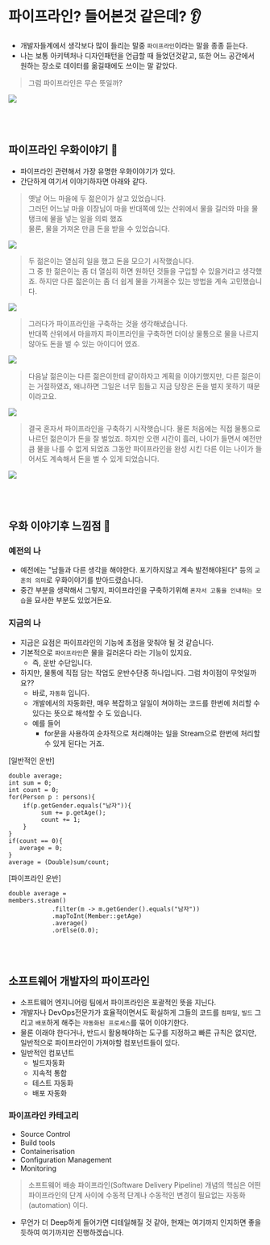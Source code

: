 # 파이프라인? 들어본것 같은데? 👂
 - 개발자들계에서 생각보다 많이 들리는 말중 `파이프라인`이라는 말을 종종 듣는다. 
 - 나는 보통 아키텍처나 디자인패턴을 언급할 때 들었던것같고, 또한 어느 공간에서 원하는 장소로 데이터를 옮길때에도 쓰이는 말 같았다. 
 
 > 그럼 파이프라인은 무슨 뜻일까?
 > 
 <img src = "./images/pipeLineStory.jpg">

 <br></br>
 
 ## 파이프라인 우화이야기 👀
 - 파이프라인 관련해서 가장 유명한 우화이야기가 있다. 
 - 간단하게 여기서 이야기하자면 아래와 같다.

> 옛날 어느 마을에 두 젊은이가 살고 있었습니다.   
> 그러던 어느날 마을 이장님이 마을 반대쪽에 있는 산위에서 물을 길러와 마을 물탱크에 물을 넣는 일을 의뢰 했죠  
> 물론, 물을 가져온 만큼 돈을 받을 수 있었습니다.    

<img src = "./images/pipeLineStory1.png">

> 두 젊은이는 열심히 일을 했고 돈을 모으기 시작했습니다.  
> 그 중 한 젊은이는 좀 더 열심히 하면 원하던 것들을 구입할 수 있을거라고 생각했죠. 
> 하지만 다른 젊은이는 좀 더 쉽게 물을 가져올수 있는 방법을 계속 고민했습니다.  

<img src = "./images/pipeLineStory2.png">

> 그러다가 파이프라인을 구축하는 것을 생각해냈습니다.   
> 반대쪽 산위에서 마을까지 파이프라인을 구축하면 더이상 물통으로 물을 나르지 않아도 돈을 벌 수 있는 아이디어 였죠. 

<img src = "./images/pipeLineStory3.png">

> 다음날 젊은이는 다른 젊은이한테 같이하자고 계획을 이야기했지만, 
> 다른 젊은이는 거절하였죠, 왜냐하면 그일은 너무 힘들고 지금 당장은 돈을 벌지 못하기 때문이라고요.

<img src = "./images/pipeLineStory4.png">

> 결국 혼자서 파이프라인을 구축하기 시작햇습니다. 
> 물론 처음에는 직접 물통으로 나르던 젊은이가 돈을 잘 벌었죠. 
> 하지만 오랜 시간이 흘러, 나이가 들면서 예전만큼 물을 나를 수 없게 되었죠 
> 그동안 파이프라인을 완성 시킨 다른 이는 나이가 들어서도 계속해서 돈을 벌 수 있게 되었습니다.

<img src = "./images/pipeLineStory5.png">

<br></br>

## 우화 이야기후 느낌점 🤔
### 예전의 나
 - 예전에는 "남들과 다른 생각을 해야한다. 포기하지않고 계속 발전해야된다" 등의 `교훈의 의미`로 우화이야기를 받아드렸습니다.
 - 중간 부분을 생략해서 그렇지, 파이프라인을 구축하기위해 `혼자서 고통을 인내하는 모습`을 묘사한 부분도 있었거든요.

### 지금의 나 
 - 지금은 요점은 파이프라인의 기능에 초점을 맞춰야 될 것 같습니다. 
 - 기본적으로 `파이프라인`은 물을 길러온다 라는 기능이 있지요. 
    - 즉, 운반 수단입니다. 
 - 하지만, 물통에 직접 담는 작업도 운반수단중 하나입니다. 그럼 차이점이 무엇일까요??
    - 바로, `자동화` 입니다.
    - 개발에서의 자동화란, 매우 복잡하고 일일이 쳐야하는 코드를 한번에 처리할 수 있다는 뜻으로 해석할 수 도 있습니다. 
    - 예를 들어 
        - for문을 사용하여 순차적으로 처리해야는 일을 Stream으로 한번에 처리할 수 있게 된다는 거죠. 

[일반적인 운반]
```
double average;
int sum = 0;
int count = 0;
for(Person p : persons){
    if(p.getGender.equals("남자")){
         sum += p.getAge();
         count += 1;
    }
}
if(count == 0){
   average = 0;
}
average = (Double)sum/count;
```
[파이프라인 운반]
```
double average = 
members.stream()
            .filter(m -> m.getGender().equals("남자")) 
            .mapToInt(Member::getAge)
            .average() 
            .orElse(0.0);
```
<br></br>

## 소프트웨어 개발자의 파이프라인
 - 소프트웨어 엔지니어링 팀에서 파이프라인은 포괄적인 뜻을 지닌다. 
 - 개발자나 DevOps전문가가 효율적이면서도 확실하게 그들의 코드를 `컴파일`, `빌드` 그리고 `배포`하게 해주는 `자동화된 프로세스`를 묶어 이야기한다.
 - 물론 이래야 한다거나, 반드시 활용해야하는 도구를 지정하고 빠른 규칙은 없지만, 일반적으로 파이프라인이 가져야할 컴포넌트들이 있다. 
 - 일반적인 컴포넌트 
     - 빌드자동화
     - 지속적 통합
     - 테스트 자동화
     - 배포 자동화 


### 파이프라인 카테고리
- Source Control
- Build tools
- Containerisation
- Configuration Management
- Monitoring

> 소프트웨어 배송 파이프라인(Software Delivery Pipeline) 개념의 핵심은 어떤 파이프라인의 단계 사이에 수동적 단계나 수동적인 변경이 필요없는 자동화(automation) 이다. 

- 무언가 더 Deep하게 들어가면 디테일해질 것 같아, 현재는 여기까지 인지하면 좋을 듯하여 여기까지만 진행하겠습니다.
